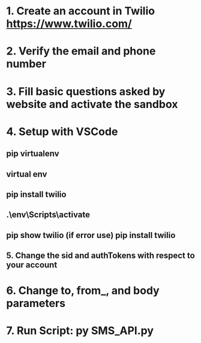# 1. Create an account in Twilio https://www.twilio.com/

# 2. Verify the email and phone number

# 3. Fill basic questions asked by website and activate the sandbox

# 4. Setup with VSCode
## pip virtualenv
## virtual env
## pip install twilio
## .\env\Scripts\activate
## pip show twilio  (if error use) pip install twilio

## 5. Change the sid and authTokens with respect to your account

# 6. Change to, from_, and body parameters

# 7. Run Script: py SMS_API.py
